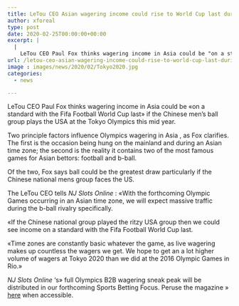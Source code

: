 ```yaml
---
title: LeTou CEO Asian wagering income could rise to World Cup last during China-USA ball match
author: xforeal 
type: post
date: 2020-02-25T00:00:00+00:00
excerpt: |
  |
    LeTou CEO Paul Fox thinks wagering income in Asia could be "on a standard with the Fifa Football World Cup last" if the Chinese men's ball group plays the USA at the Tokyo Olympics this summer
url: /letou-ceo-asian-wagering-income-could-rise-to-world-cup-last-during-china-usa-ball-match/
image : images/news/2020/02/Tokyo2020.jpg
categories:
  - news

---
```

LeTou CEO Paul Fox thinks wagering income in Asia could be &#171;on a standard with the Fifa Football World Cup last&#187; if the Chinese men&#8217;s ball group plays the USA at the Tokyo Olympics this mid year. 

Two principle factors influence Olympics wagering in Asia , as Fox clarifies. The first is the occasion being hung on the mainland and during an Asian time zone; the second is the reality it contains two of the most famous games for Asian bettors: football and b-ball. 

Of the two, Fox says ball could be the greatest draw particularly if the Chinese national mens group faces the US. 

The LeTou CEO tells _NJ Slots Online_ : &#171;With the forthcoming Olympic Games occurring in an Asian time zone, we will expect massive traffic during the b-ball rivalry specifically. 

&#171;If the Chinese national group played the ritzy USA group then we could see income on a standard with the Fifa Football World Cup last. 

&#171;Time zones are constantly basic whatever the game, as live wagering makes up countless the wagers we get. We hope to get an a lot higher volume of wagers at Tokyo 2020 than we did at the 2016 Olympic Games in Rio.&#187; 

_NJ Slots Online_ &#8216;s&#187; full Olympics B2B wagering sneak peak will be distributed in our forthcoming Sports Betting Focus. Peruse the magazine &#187; [here][1] when accessible.

 [1]: #